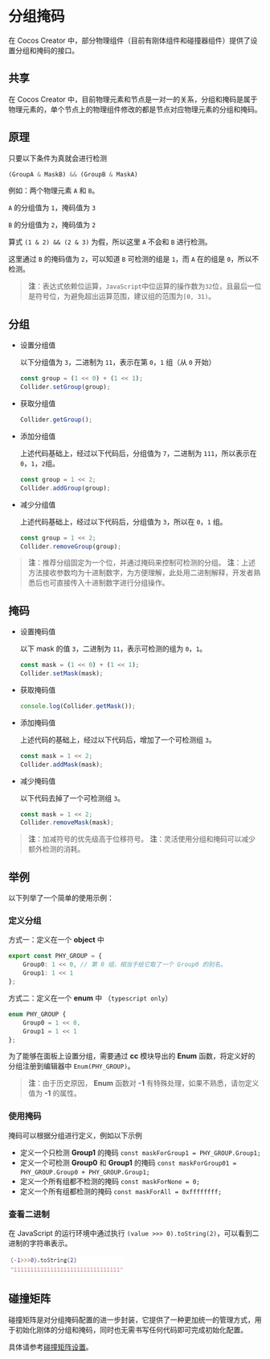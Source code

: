 # 分组掩码

在 Cocos Creator 中，部分物理组件（目前有刚体组件和碰撞器组件）提供了设置分组和掩码的接口。

## 共享

在 Cocos Creator 中，目前物理元素和节点是一对一的关系，分组和掩码是属于物理元素的，单个节点上的物理组件修改的都是节点对应物理元素的分组和掩码。

## 原理

只要以下条件为真就会进行检测

```ts
(GroupA & MaskB) && (GroupB & MaskA)
```

例如：两个物理元素 `A` 和 `B`。

`A` 的分组值为 `1`，掩码值为 `3`

`B` 的分组值为 `2`，掩码值为 `2`

算式 `(1 & 2) && (2 & 3)` 为假，所以这里 `A` 不会和 `B` 进行检测。

这里通过 `B` 的掩码值为 `2`，可以知道 `B` 可检测的组是 `1`，而 `A` 在的组是 `0`，所以不检测。

> **注**：表达式依赖位运算，`JavaScript`中位运算的操作数为`32`位，且最后一位是符号位，为避免超出运算范围，建议组的范围为`[0, 31)`。

## 分组

- 设置分组值
  
  以下分组值为 `3`，二进制为 `11`，表示在第 `0`，`1` 组（从 `0` 开始）

  ```ts
  const group = (1 << 0) + (1 << 1);
  Collider.setGroup(group);
  ```

- 获取分组值

  ```ts
  Collider.getGroup();
  ```

- 添加分组值
  
  上述代码基础上，经过以下代码后，分组值为 `7`，二进制为 `111`，所以表示在 `0`，`1`，`2`组。

  ```ts
  const group = 1 << 2;
  Collider.addGroup(group);
  ```

- 减少分组值
  
  上述代码基础上，经过以下代码后，分组值为 `3`，所以在 `0`，`1` 组。

  ```ts
  const group = 1 << 2;
  Collider.removeGroup(group);
  ```

> **注**：推荐分组固定为一个位，并通过掩码来控制可检测的分组。
> **注**：上述方法接收参数均为十进制数字，为方便理解，此处用二进制解释，开发者熟悉后也可直接传入十进制数字进行分组操作。

## 掩码

- 设置掩码值
  
  以下 mask 的值 `3`，二进制为 `11`，表示可检测的组为 `0`，`1`。

  ```ts
  const mask = (1 << 0) + (1 << 1);
  Collider.setMask(mask);
  ```

- 获取掩码值

  ```ts
  console.log(Collider.getMask());
  ```

- 添加掩码值
  
  上述代码的基础上，经过以下代码后，增加了一个可检测组 `3`。

  ```ts
  const mask = 1 << 2;
  Collider.addMask(mask);
  ```

- 减少掩码值
  
  以下代码去掉了一个可检测组 `3`。

  ```ts
  const mask = 1 << 2;
  Collider.removeMask(mask);
  ```

> **注**：加减符号的优先级高于位移符号。
> **注**：灵活使用分组和掩码可以减少额外检测的消耗。

## 举例

以下列举了一个简单的使用示例：

### 定义分组

方式一：定义在一个 **object** 中

```ts
export const PHY_GROUP = {
    Group0: 1 << 0, // 第 0 组，相当于给它取了一个 Group0 的别名。
    Group1: 1 << 1
};
```

方式二：定义在一个 **enum** 中 （`typescript only`）

```ts
enum PHY_GROUP {
    Group0 = 1 << 0,
    Group1 = 1 << 1
};
```

为了能够在面板上设置分组，需要通过 **cc** 模块导出的 **Enum** 函数，将定义好的分组注册到编辑器中 `Enum(PHY_GROUP)`。

> **注**：由于历史原因， **Enum** 函数对 **-1** 有特殊处理，如果不熟悉，请勿定义值为 **-1** 的属性。

### 使用掩码

掩码可以根据分组进行定义，例如以下示例

- 定义一个只检测 **Group1** 的掩码 `const maskForGroup1 = PHY_GROUP.Group1;`
- 定义一个可检测 **Group0** 和 **Group1** 的掩码 `const maskForGroup01 = PHY_GROUP.Group0 + PHY_GROUP.Group1;`
- 定义一个所有组都不检测的掩码 `const maskForNone = 0;`
- 定义一个所有组都检测的掩码 `const maskForAll = 0xffffffff;`

### 查看二进制

在 JavaScript 的运行环境中通过执行 `(value >>> 0).toString(2)`，可以看到二进制的字符串表示。

![查看二进制](img/mask-all.jpg)

## 碰撞矩阵

碰撞矩阵是对分组掩码配置的进一步封装，它提供了一种更加统一的管理方式，用于初始化刚体的分组和掩码，同时也无需书写任何代码即可完成初始化配置。

具体请参考[碰撞矩阵设置](../editor/project/index.md#碰撞矩阵设置)。
